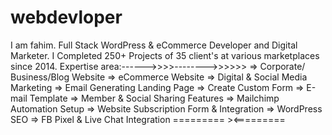# webdevloper
I am fahim. Full Stack WordPress &amp; eCommerce Developer and Digital Marketer. I Completed 250+ Projects of 35 client's at various marketplaces since 2014. Expertise area:------>>>>-------->>>>>> => Corporate/ Business/Blog Website => eCommerce Website => Digital &amp; Social Media Marketing => Email Generating Landing Page => Create Custom Form => E-mail Template => Member &amp; Social Sharing Features => Mailchimp Automation Setup => Website Subscription Form &amp; Integration => WordPress SEO => FB Pixel &amp; Live Chat Integration ========= >&lt;=========
